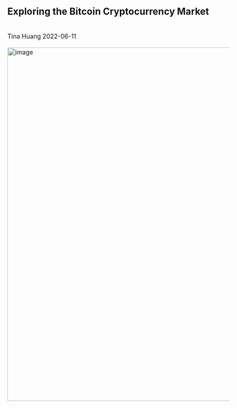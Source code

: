 ## Exploring the Bitcoin Cryptocurrency Market
</br>
Tina Huang 2022-06-11 
</br>
</br>

<img width="800" alt="image" src="https://user-images.githubusercontent.com/61902789/173170852-43037f15-d78f-414d-93d2-ec4aea04fc17.png">

